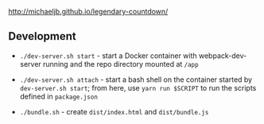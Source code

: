 http://michaeljb.github.io/legendary-countdown/

## Development

* `./dev-server.sh start` - start a Docker container with webpack-dev-server
  running and the repo directory mounted at `/app`

* `./dev-server.sh attach` - start a bash shell on the container started by
  `dev-server.sh start`; from here, use `yarn run $SCRIPT` to run the scripts
  defined in `package.json`

* `./bundle.sh` - create `dist/index.html` and `dist/bundle.js`
